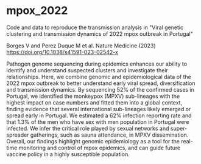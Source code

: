# mpox_2022
Code and data to reproduce the transmission analysis in "Viral genetic clustering and transmission dynamics of 2022 mpox outbreak in Portugal"

Borges V and Perez Duque M et al. Nature Medicine (2023) https://doi.org/10.1038/s41591-023-02542-x

Pathogen genome sequencing during epidemics enhances our ability to identify and understand suspected clusters and investigate their relationships. Here, we combine genomic and epidemiological data of the 2022 mpox outbreak to better understand early viral spread, diversification and transmission dynamics. By sequencing 52% of the confirmed cases in Portugal, we identified the monkeypox (MPXV) sub-lineages with the highest impact on case numbers and fitted them into a global context, finding evidence that several international sub-lineages likely emerged or spread early in Portugal. We estimated a 62% infection reporting rate and that 1.3% of the men who have sex with men population in Portugal were infected. We infer the critical role played by sexual networks and super-spreader gatherings, such as sauna attendance, in MPXV dissemination. Overall, our findings highlight genomic epidemiology as a tool for the real-time monitoring and control of mpox epidemics, and can guide future vaccine policy in a highly susceptible population.
